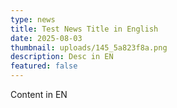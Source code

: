 ```yaml
---
type: news
title: Test News Title in English
date: 2025-08-03
thumbnail: uploads/145_5a823f8a.png
description: Desc in EN
featured: false
---
```


Content in EN